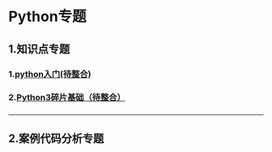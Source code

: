 # Python专题   

## 1.知识点专题

### 1.[python入门(待整合)](doc/base.md)    

### 2.[Python3碎片基础（待整合）](doc/pythonSelenium.md)         



###    





---

## 2.案例代码分析专题   

### 
